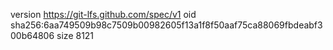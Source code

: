 version https://git-lfs.github.com/spec/v1
oid sha256:6aa749509b98c7509b00982605f13a1f8f50aaf75ca88069fbdeabf300b64806
size 8121
